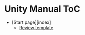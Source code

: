 Unity Manual ToC
================

* [Start page][index]
    * [Review template](com.unity.docs-review)
